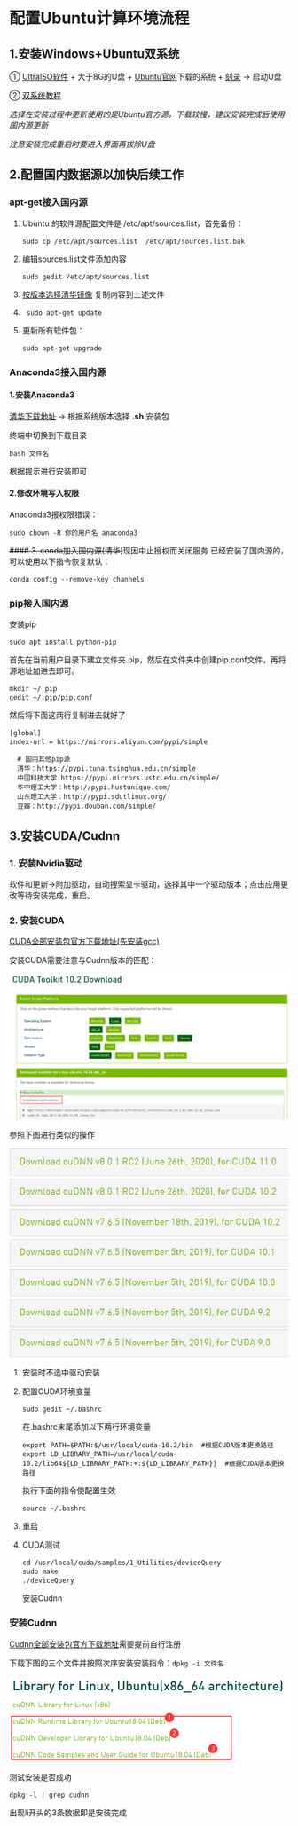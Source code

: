 # 配置Ubuntu计算环境流程

## 1.安装Windows+Ubuntu双系统

①  [UltralSO软件](https://cn.ultraiso.net/xiazai.html) + 大于8G的U盘 + [Ubuntu官网]( https://ubuntu.com/download/alternative-downloads )下载的系统 + [刻录](https://jingyan.baidu.com/article/5225f26b0bb45fe6fa0908bc.html) -> 启动U盘

② [双系统教程](https://www.jianshu.com/p/38e6be8efecf)  

*选择在安装过程中更新使用的是Ubuntu官方源，下载较慢，建议安装完成后使用国内源更新*

*注意安装完成重启时要进入界面再拔除U盘*

## 2.配置国内数据源以加快后续工作

### apt-get接入国内源

1. Ubuntu 的软件源配置文件是 /etc/apt/sources.list，首先备份：

   ```shell
   sudo cp /etc/apt/sources.list  /etc/apt/sources.list.bak
   ```

2. 编辑sources.list文件添加内容

   ```shell
   sudo gedit /etc/apt/sources.list 
   ```

3. [按版本选择清华镜像]( https://mirrors.tuna.tsinghua.edu.cn/help/ubuntu/ ) 复制内容到上述文件

4. ```shell
	sudo apt-get update
	```

5. 更新所有软件包：

   ```shell
   sudo apt-get upgrade
   ```

### Anaconda3接入国内源

#### 1.安装Anaconda3

[清华下载地址]( https://mirrors.tuna.tsinghua.edu.cn/anaconda/archive/ )  -> 根据系统版本选择 **.sh** 安装包

终端中切换到下载目录

```shell
bash 文件名
```

根据提示进行安装即可

#### 2.修改环境写入权限

Anaconda3报权限错误：

```shell
sudo chown -R 你的用户名 anaconda3
```

~~#### 3. conda加入国内源(清华)~~现因中止授权而关闭服务
已经安装了国内源的，可以使用以下指令恢复默认：
```shell
conda config --remove-key channels
```

### pip接入国内源

安装pip

 ```shell sudo apt install python-pip 
 sudo apt install python-pip 
 ```

首先在当前用户目录下建立文件夹.pip，然后在文件夹中创建pip.conf文件，再将源地址加进去即可。

```shell
mkdir ~/.pip
gedit ~/.pip/pip.conf
```

然后将下面这两行复制进去就好了

```
[global]
index-url = https://mirrors.aliyun.com/pypi/simple
```

```shell
  # 国内其他pip源
  清华：https://pypi.tuna.tsinghua.edu.cn/simple
  中国科技大学 https://pypi.mirrors.ustc.edu.cn/simple/
  华中理工大学：http://pypi.hustunique.com/
  山东理工大学：http://pypi.sdutlinux.org/
  豆瓣：http://pypi.douban.com/simple/
```

 ## 3.安装CUDA/Cudnn
### 1. 安装Nvidia驱动

软件和更新->附加驱动，自动搜索显卡驱动，选择其中一个驱动版本；点击应用更改等待安装完成，重启。

### 2. 安装CUDA

[CUDA全部安装包官方下载地址(先安装gcc)](https://developer.nvidia.com/cuda-toolkit-archive)

安装CUDA需要注意与Cudnn版本的匹配：

![CUDA_Download](https://github.com/HUALIMUGU/Ubuntu-Settings/blob/master/images/CUDA_Download.png)

参照下图进行类似的操作

![Cudnn_Download](https://github.com/HUALIMUGU/Ubuntu-Settings/blob/master/images/Cudnn_Download.png)

1. 安装时不选中驱动安装

2. 配置CUDA环境变量

   ```shell
   sudo gedit ~/.bashrc
   ```

   在.bashrc末尾添加以下两行环境变量

   ```shell
   export PATH=$PATH:$/usr/local/cuda-10.2/bin  #根据CUDA版本更换路径
   export LD_LIBRARY_PATH=/usr/local/cuda-10.2/lib64${LD_LIBRARY_PATH:+:${LD_LIBRARY_PATH}}  #根据CUDA版本更换路径
   ```

   执行下面的指令使配置生效

   ```shell
   source ~/.bashrc
   ```

3. 重启

4. CUDA测试

   ```shell
   cd /usr/local/cuda/samples/1_Utilities/deviceQuery 
   sudo make
   ./deviceQuery
   ```

   安装Cudnn

### 安装Cudnn
[Cudnn全部安装包官方下载地址](https://developer.nvidia.com/rdp/cudnn-download)需要提前自行注册

下载下图的三个文件并按照次序安装安装指令：```dpkg -i 文件名```

![Cudnn](https://github.com/HUALIMUGU/Ubuntu-Settings/blob/master/images/Cudnn.png)

测试安装是否成功
```shell
dpkg -l | grep cudnn
```
出现li开头的3条数据即是安装完成




